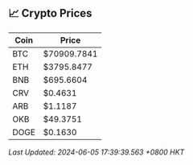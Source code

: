 ## 📈 Crypto Prices

| Coin | Price |
| ---- | ----- |
| BTC | $70909.7841 |
| ETH | $3795.8477 |
| BNB | $695.6604 |
| CRV | $0.4631 |
| ARB | $1.1187 |
| OKB | $49.3751 |
| DOGE | $0.1630 |

_Last Updated: 2024-06-05 17:39:39.563 +0800 HKT_